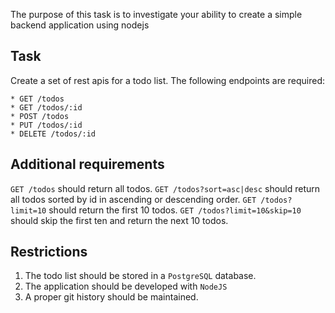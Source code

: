 The purpose of this task is to investigate your ability to create a simple backend application using nodejs

## Task

Create a set of rest apis for a todo list. The following endpoints are required:

    * GET /todos
    * GET /todos/:id
    * POST /todos
    * PUT /todos/:id
    * DELETE /todos/:id

## Additional requirements

`GET /todos` should return all todos.
`GET /todos?sort=asc|desc` should return all todos sorted by id in ascending or descending order.
`GET /todos?limit=10` should return the first 10 todos.
`GET /todos?limit=10&skip=10` should skip the first ten and return the next 10 todos.

## Restrictions

1. The todo list should be stored in a `PostgreSQL` database.
2. The application should be developed with `NodeJS`
3. A proper git history should be maintained.
